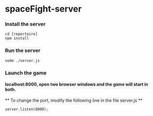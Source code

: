 # spaceFight-server

### Install the server

```
cd [repertoire]
npm install
```

### Run the server

```
node ./server.js
```

### Launch the game

#### localhost:8000, open two browser windows and the game will start in both.

** To change the port, modify the following line in the file server.js **

```
server.listen(8000);
```
